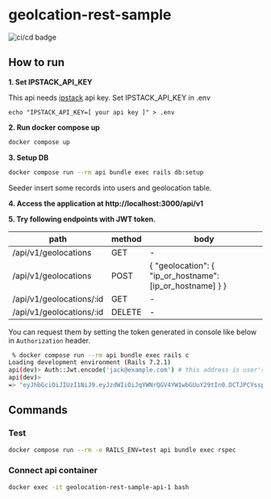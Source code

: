 # geolcation-rest-sample

![ci/cd badge](https://github.com/version-1/geolocation-rest-sample/actions/workflows/main.yaml/badge.svg)

## How to run

**1. Set IPSTACK_API_KEY**

This api needs [ipstack](https://ipstack.com/) api key.
Set IPSTACK_API_KEY in .env

```
echo "IPSTACK_API_KEY=[ your api key ]" > .env
```

**2. Run docker compose up**

```bash
docker compose up
```

**3. Setup DB**

```bash
docker compose run --rm api bundle exec rails db:setup
```

Seeder insert some records into users and geolocation table.


**4. Access the application at http://localhost:3000/api/v1**

**5. Try following endpoints with JWT token.**

| path | method | body |
| --- | --- | -- |
| /api/v1/geolocations | GET | - |
| /api/v1/geolocations | POST | { "geolocation": { "ip_or_hostname": [ip_or_hostname] } } |
| /api/v1/geolocations/:id | GET | - |
| /api/v1/geolocations/:id | DELETE | - |

You can request them by setting the token generated in console like below in `Authorization` header.

```bash
 % docker compose run --rm api bundle exec rails c
Loading development environment (Rails 7.2.1)
api(dev)> Auth::Jwt.encode('jack@example.com') # this address is user's one for testing (the user has some geolocation records initially).
api(dev)>
=> "eyJhbGciOiJIUzI1NiJ9.eyJzdWIiOiJqYWNrQGV4YW1wbGUuY29tIn0.DCTJPCYsspY4Ry3PtPR2qr5R7vEPh32APjhK5ZuqbJc"
```
## Commands

### Test

```bash
docker compose run --rm -e RAILS_ENV=test api bundle exec rspec
```

### Connect api container

```bash
docker exec -it geolocation-rest-sample-api-1 bash
```
